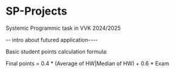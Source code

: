 # SP-Projects
Systemic Programmic task in VVK 2024/2025

-- intro about futured application----

Basic student points calculation formula:

Final	points = 0.4 * (Average of HW|Median of HW) + 0.6 * Exam 
